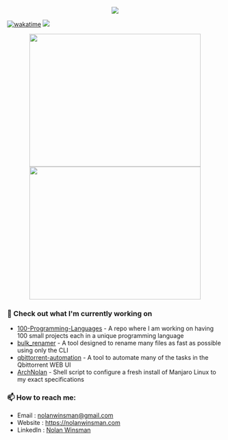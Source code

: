 <p align="center"><a href="https://github.com/anuraghazra/github-readme-stats">
  <img align="center" src="https://github-readme-stats.vercel.app/api?username=nolanwinsman&show_icons=true&theme=synthwave" />
</a></p>

[![wakatime](https://wakatime.com/badge/user/c1e9acdf-c5d7-4b21-8793-88704324942d.svg)](https://wakatime.com/@c1e9acdf-c5d7-4b21-8793-88704324942d)
![](https://komarev.com/ghpvc/?username=nolanwinsman)

[comment]: <> (Background Color #2b213a)
[comment]: <> (Foreground Color #e5289e)
<p align="center"><a href="https://wakatime.com/@nolanwinsman">
  <img align="center" width="400" height="310" src="https://wakatime.com/share/@nolanwinsman/0f2483f5-1b52-45f6-b891-8de2f3b0ff2e.svg" />
</a>
<a href="https://wakatime.com/@nolanwinsman">
  <img align="center" width="400" height="310" src="https://wakatime.com/share/@nolanwinsman/25e8b713-fd07-450d-953b-ea691391556a.svg" />
</a></p>



### 👷 Check out what I'm currently working on
- [100-Programming-Languages](https://github.com/nolanwinsman/100-Programming-Languages) - A repo where I am working on having 100 small projects each in a unique programming language
- [bulk_renamer](https://github.com/nolanwinsman/bulk_renamer) - A tool designed to rename many files as fast as possible using only the CLI
- [qbittorrent-automation](https://github.com/nolanwinsman/qbittorrent-automation) - A tool to automate many of the tasks in the Qbittorrent WEB UI
- [ArchNolan](https://github.com/nolanwinsman/ArchNolan) - Shell script to configure a fresh install of Manjaro Linux to my exact specifications

### 📫 How to reach me:
  - Email     : [nolanwinsman@gmail.com](nolanwinsman@gmail.com)
  - Website   : <https://nolanwinsman.com>
  - LinkedIn  : [Nolan Winsman](https://www.linkedin.com/in/nolan-winsman-72540419b/)
